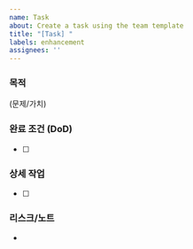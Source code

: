 ```yaml
---
name: Task
about: Create a task using the team template
title: "[Task] "
labels: enhancement
assignees: ''
---
```


### 목적
(문제/가치)

### 완료 조건 (DoD)
- [ ]

### 상세 작업
- [ ]

### 리스크/노트
-

